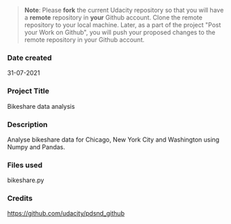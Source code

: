 >**Note**: Please **fork** the current Udacity repository so that you will have a **remote** repository in **your** Github account. Clone the remote repository to your local machine. Later, as a part of the project "Post your Work on Github", you will push your proposed changes to the remote repository in your Github account.

### Date created
31-07-2021

### Project Title
Bikeshare data analysis

### Description
Analyse bikeshare data for Chicago, New York City and Washington using Numpy and Pandas.

### Files used
bikeshare.py

### Credits
https://github.com/udacity/pdsnd_github

